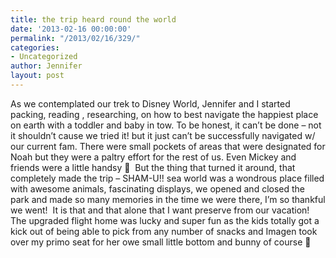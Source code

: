 ```yaml
---
title: the trip heard round the world
date: '2013-02-16 00:00:00'
permalink: "/2013/02/16/329/"
categories:
- Uncategorized
author: Jennifer
layout: post
---
```


As we contemplated our trek to Disney World, Jennifer and I started packing, reading , researching, on how to best navigate the happiest place on earth with a toddler and baby in tow. To be honest, it can&#8217;t be done &#8211; not it shouldn&#8217;t cause we tried it! but it just can&#8217;t be successfully navigated w/ our current fam. There were small pockets of areas that were designated for Noah but they were a paltry effort for the rest of us. Even Mickey and friends were a little handsy 🙂 &nbsp;But the thing that turned it around, that completely made the trip &#8211; SHAM-U!! sea world was a wondrous place filled with awesome animals, fascinating displays, we opened and closed the park and made so many memories in the time we were there, I&#8217;m so thankful we went! &nbsp;It is that and that alone that I want preserve from our vacation! The upgraded flight home was lucky and super fun as the kids totally got a kick out of being able to pick from any number of snacks and Imagen took over my primo seat for her owe small little bottom and bunny of course 🙂
